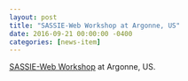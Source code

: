 ```yaml
---
layout: post
title: "SASSIE-Web Workshop at Argonne, US"
date: 2016-09-21 00:00:00 -0400
categories: [news-item]
---
```

[SASSIE-Web Workshop](/_meetings/2016-09-21-APS-SASSIE-Course.md) at Argonne, US.